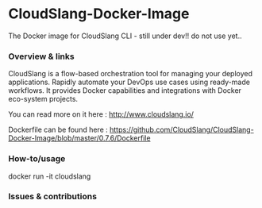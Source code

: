 # CloudSlang-Docker-Image
The Docker image for CloudSlang CLI - still under dev!! do not use yet..

### Overview & links

CloudSlang is a flow-based orchestration tool for managing your deployed applications. 
Rapidly automate your DevOps use cases using ready-made workflows.
It provides Docker capabilities and integrations with Docker eco-system projects.

You can read more on it here : http://www.cloudslang.io/

Dockerfile can be found here : https://github.com/CloudSlang/CloudSlang-Docker-Image/blob/master/0.7.6/Dockerfile

### How-to/usage

docker run -it cloudslang

### Issues & contributions

